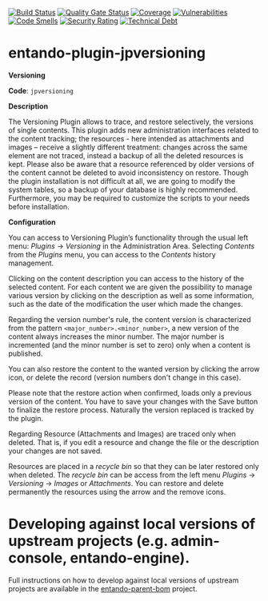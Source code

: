 [![Build Status](https://img.shields.io/endpoint?url=https%3A%2F%2Fstatusbadge-jx.apps.serv.run%2Fentando%2Fentando-plugin-jpversioning)](https://github.com/entando/devops-results/tree/logs/jenkins-x/logs/entando/entando-plugin-jpversioning/master)
[![Quality Gate Status](https://sonarcloud.io/api/project_badges/measure?project=entando_entando-plugin-jpversioning&metric=alert_status)](https://sonarcloud.io/dashboard?id=entando_entando-plugin-jpversioning)
[![Coverage](https://sonarcloud.io/api/project_badges/measure?project=entando_entando-plugin-jpversioning&metric=coverage)](https://entando.github.io/devops-results/entando-plugin-jpversioning/master/jacoco/index.html)
[![Vulnerabilities](https://sonarcloud.io/api/project_badges/measure?project=entando_entando-plugin-jpversioning&metric=vulnerabilities)](https://entando.github.io/devops-results/entando-plugin-jpversioning/master/dependency-check-report.html)
[![Code Smells](https://sonarcloud.io/api/project_badges/measure?project=entando_entando-plugin-jpversioning&metric=code_smells)](https://sonarcloud.io/dashboard?id=entando_entando-plugin-jpversioning)
[![Security Rating](https://sonarcloud.io/api/project_badges/measure?project=entando_entando-plugin-jpversioning&metric=security_rating)](https://sonarcloud.io/dashboard?id=entando_entando-plugin-jpversioning)
[![Technical Debt](https://sonarcloud.io/api/project_badges/measure?project=entando_entando-plugin-jpversioning&metric=sqale_index)](https://sonarcloud.io/dashboard?id=entando_entando-plugin-jpversioning)

entando-plugin-jpversioning
============
**Versioning**

**Code**: ```jpversioning```

**Description**

The Versioning Plugin allows to trace, and restore selectively, the versions of single contents. 
This plugin adds new administration interfaces related to the content tracking; the resources - here intended as attachments and images – receive a slightly different treatment: changes across the same element are not traced, instead a backup of all the deleted resources is kept.
Please also be aware that a resource referenced by older versions of the content cannot be deleted to avoid inconsistency on restore.
Though the plugin installation is not difficult at all, we are going to modify the system tables, so a backup of your database is highly recommended. Furthermore, you may be required to customize the scripts to your needs before installation.

**Configuration**

You can access to Versioning Plugin’s functionality through the usual left menu: _Plugins_ -> _Versioning_ in the Administration Area.
Selecting _Contents_ from the _Plugins_ menu, you can access to the _Contents_ history management.

Clicking on the content description you can access to the history of the selected content.
For each content we are given the possibility to manage various version by clicking on the description as well as some information, 
such as the date of the modification the user which made the changes.

Regarding the version number's rule, the content version is characterized from the pattern ```<major_number>.<minor_number>```, 
a new version of the content always increases the minor number. The major number is incremented (and the minor number is set to zero) only when a content is published.

You can also restore the content to the wanted version by clicking the arrow icon, or delete the record 
(version numbers don't change in this case).

Please note that the restore action when confirmed, loads only a previous version of the content. 
You have to save your changes with the Save button to finalize the restore process. 
Naturally the version replaced is tracked by the plugin.

Regarding Resource (Attachments and Images) are traced only when deleted. That is, if you edit a resource and change the file or the description your changes are not saved.

Resources are placed in a _recycle bin_ so that they can be later restored only when deleted.
The _recycle bin_ can be access from the left menu _Plugins_ → _Versioning_ → _Images_ or _Attachments_.
You can restore and delete permanently the resources using the arrow and the remove icons.


# Developing against local versions of upstream projects (e.g. admin-console,  entando-engine).

Full instructions on how to develop against local versions of upstream projects are available in the
[entando-parent-bom](https://github.com/entando/entando-core-bom) project. 
